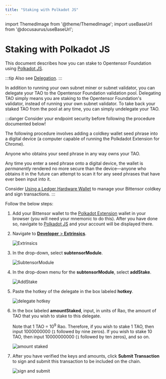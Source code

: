 ```yaml
---
title: "Staking with Polkadot JS"
---
```


import ThemedImage from '@theme/ThemedImage';
import useBaseUrl from '@docusaurus/useBaseUrl';

# Staking with Polkadot JS

This document describes how you can stake to Opentensor Foundation using [Polkadot JS](https://polkadot.js.org/apps/?rpc=wss://entrypoint-finney.opentensor.ai:443#/accounts).

:::tip
Also see [Delegation](./delegation.md).
:::

In addition to running your own subnet miner or subnet validator, you can delegate your TAO to the Opentensor Foundation validation pool. Delegating TAO simply means you are staking to the Opentensor Foundation's validator, instead of running your own subnet validator. To take back your staked TAO from the pool at any time, you can simply undelegate your TAO.

:::danger
Consider your endpoint security before following the procedure documented below!

The following procedure involves adding a coldkey wallet seed phrase into a digital device (a computer capable of running the Polkdadot Extension for Chrome).

Anyone who obtains your seed phrase in any way owns your TAO.

Any time you enter a seed phrase onto a digital device, the wallet is *permanently* rendered no more secure than the device&mdash;anyone who obtains it in the future can attempt to scan it for any seed phrases that have ever been input into it.

Consider [Using a Ledger Hardware Wallet](./using-ledger-hw-wallet) to manage your Bittensor coldkey and sign transactions.
:::


Follow the below steps:


1. Add your Bittensor wallet to the [Polkadot Extension](https://polkadot.js.org/extension/) wallet in your browser (you will need your mnemonic to do this). After you have done so, navigate to [Polkadot JS](https://polkadot.js.org/apps/?rpc=wss://entrypoint-finney.opentensor.ai:443#/accounts) and your account will be displayed there.


2. Navigate to [**Developer** >  **Extrinsics**](https://polkadot.js.org/apps/?rpc=wss://entrypoint-finney.opentensor.ai:443#/extrinsics).

    ![Extrinsics](/img/docs/step2.png)


3. In the drop-down, select **subtensorModule**.

    ![SubtensorModule](/img/docs/step3.png)


4. In the drop-down menu for the **subtensorModule**, select **addStake**. 

    ![AddStake](/img/docs/step4.png)


5. Paste the hotkey of the delegate in the box labeled **hotkey**.

    ![delegate hotkey](/img/docs/step5.png)


6. In the box labeled **amountStaked**, input, in units of Rao, the amount of TAO that you wish to stake to this delegate. 

    Note that 1 TAO = 10<sup>9</sup> Rao. Therefore, if you wish to stake 1 TAO, then input 1000000000 (`1` followed by nine zeros). If you wish to stake 10 TAO, then input 10000000000 (`1` followed by ten zeros), and so on. 

    ![amount staked](/img/docs/step6.png)


7. After you have verified the keys and amounts, click **Submit Transaction** to sign and submit this transaction to be included on the chain.

    ![sign and submit](/img/docs/step7.png)